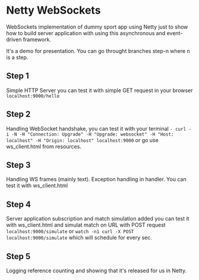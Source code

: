 # Netty WebSockets
WebSockets implementation of dummy sport app using Netty just to show how to build server application with using this 
asynchronous and event-driven framework. 

It's a demo for presentation. You can go throught branches step-n where n is a step.

## Step 1
Simple HTTP Server you can test it with simple GET request in your browser
`localhost:9000/hello `

## Step 2
Handling WebSocket handshake, you can test it with your terminal 
`- curl -i -N -H "Connection: Upgrade" -H "Upgrade: websocket" -H "Host: localhost" -H "Origin: localhost" localhost:9000`
or go use ws_client.html from resources.

## Step 3
Handling WS frames (mainly text). Exception handling in handler. 
You can test it with ws_client.html

## Step 4
Server application subscription and match simulation added you can test it with ws_client.html
and simulat match on URL with POST request
`localhost:9000/simulate` or 
`watch -n1 curl -X POST localhost:9000/simulate` which will schedule for every sec.

## Step 5
Logging reference counting and showing that it's released for us in Netty.